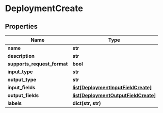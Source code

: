 # DeploymentCreate

## Properties
Name | Type | Notes
------------ | ------------- | -------------
**name** | **str** |
**description** | **str** | [optional]
**supports_request_format** | **bool** | [optional]
**input_type** | **str** | [optional]
**output_type** | **str** | [optional]
**input_fields** | [**list[DeploymentInputFieldCreate]**](DeploymentInputFieldCreate.md) | [optional]
**output_fields** | [**list[DeploymentOutputFieldCreate]**](DeploymentOutputFieldCreate.md) | [optional]
**labels** | **dict(str, str)** | [optional]


